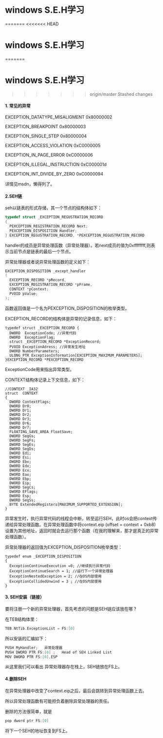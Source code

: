 
# windows S.E.H学习
=======
<<<<<<< HEAD
# windows S.E.H学习
=======
# windows S.E.H学习
>>>>>>> origin/master
>>>>>>> Stashed changes

#### 1. 常见的异常

EXCEPTION_DATATYPE_MISALIGMENT       0x80000002

EXCEPTION_BREAKPOINT                       0x80000003

EXCEPTION_SINGLE_STEP                       0x80000004

EXCEPTION_ACCESS_VIOLATION           0xC0000005

EXCEPTION_IN_PAGE_ERROR                 0xC0000006

EXCEPTION_ILLEGAL_INSTRUCTION     0xC000001d

EXCEPTION_INT_DIVIDE_BY_ZERO         0xC0000094

详情见msdn，懒得列了。

#### 2.SEH链

seh以链表的形式存储，其一个节点的结构体如下：

```c
typedef struct _EXCEPTION_REGUSTRATION_RECORD
{
  PEXCEPTION_REGISTRATION_RECORD Next;
  PEXCEPTION_DISPOSITION Handler;
} EXCEPTION_REGUSTRATION_RECORD, *PEXCEPTION_REGUSTRATION_RECORD
```

handler的成员是异常处理函数（异常处理器）。若next成员的值为0xffffffff,则表示当前节点是链表的最后一个节点。

异常处理器或者说异常处理函数的定义如下：

```c
EXCEPTION_DISPOSITION _except_handler
(
  EXCEPTION_RECORD *pRecord,
  EXCEPTION_REGISTRATION_RECORD *pFrame,
  CONTEXT *pContext;
  PVOID pValue;
);
```

函数返回值是一个名为PEXCEPTION_DISPOSITION的枚举类型。

EXCEPTION_RECORD的结构体是异常的记录信息，如下：

```
typedef struct _EXCEPTION_RECORD {
  DWORD  ExceptionCode; //异常代码
  DWORD  ExceptionFlag;
  struct _EXCEPTION_RECORD *ExceptionRecord;
  PVOID ExceptionAdress; //异常发生地址
  DWORD NumberParameters;
  ULONG_PTR ExceptionInformation[EXCEPTION_MAXIMUM_PARAMETERS];
}EXCEPTION_RECORD *PEXCEPTION_RECORD
```

ExceptionCode用来指出异常类型。

CONTEXT结构体记录上下文信息，如下：

```
//CONTEXT _IA32
struct  CONTEXT 
{
  DWORD ContextFlags;
  DWORD Dr0;
  DWORD Dr1;
  DWORD Dr2;
  DWORD Dr3;
  DWORD Dr6;
  DWORD Dr7;
  FLOATING_SAVE_AREA FloatSave;
  DWORD SegGs;
  DWORD SegFs;
  DWORD SegEs;
  DWORD SegDs;
  DWORD Edi;
  DWORD Esi;
  DWORD Ebx;
  DWORD Edx;
  DWORD Ecx;
  DWORD Eax;
  DWORD Ebp;
  DWORD Eip;
  DWORD SegCs;
  DWORD EFlags;
  DWORD Esp;
  DWORD SegSs;
  BYTE ExtendedRegisters[MAXIMUM_SUPPORTED_EXTENSION];  
}
```

异常发生时，执行异常代码的线程会中断，转至运行SEH，此时os会把context传递给异常处理函数。在异常处理函数中将context.eip (offset = context + 0xb8) 设置为其他地址，返回时就会去运行那个函数（在我的理解来，那才是真正的异常处理函数）。

异常处理器的返回值为EXCEPTION_DISPOSITION枚举类型：

```
typedef enum _EXCEPTION_DISPOSITION 
{
  ExceptionContinueExecution =0; //继续执行异常代码
  ExceptionContinueSearch = 1; //运行下一个异常处理器
  ExceptionNestedException = 2; //在OS内部使用
  ExceptionCollidedUnwind = 3 ; //在OS内部使用
}
```

#### 3. SEH安装（链接）

要将注册一个新的异常处理器，首先考虑的问题是SEH链应该放在哪？

在TEB结构体里：

```c
TEB.NtTib.ExceptionList = FS:[0]
```

所以安装的汇编如下：

```c
PUSH MyHandler;   异常处理器
PUSH DWORD PTR FS:[0] ;   Head of SEH Linked List 
MOV DWORD PTR FS:[0],ESP
```

从这里我们可以看出   异常处理器存在栈上，SEH链放在FS上。

#### 4.删除SEH

在异常处理器中改变了context.eip之后，最后会跳转到异常处理函数上去。

所以异常处理函数有可能担负着删除异常处理器的责任。

删除的方法很简单，就是

```c
pop dword ptr FS:[0]
```

将下一个SEH的地址恢复到FS上。
